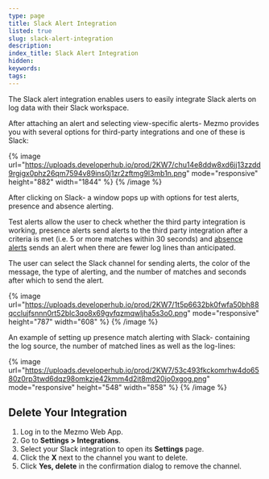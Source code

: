 ```yaml
---
type: page
title: Slack Alert Integration
listed: true
slug: slack-alert-integration
description: 
index_title: Slack Alert Integration
hidden: 
keywords: 
tags: 
---
```



The Slack alert integration enables users to easily integrate Slack alerts on log data with their Slack workspace.

After attaching an alert and selecting view-specific alerts- Mezmo provides you with several options for third-party integrations and one of these is Slack:

{% image url="https://uploads.developerhub.io/prod/2KW7/chu14e8ddw8xd6jj13zzdd9rgigx0phz26qm7594v89ins0j1zr2zftmg9l3mb1n.png" mode="responsive" height="882" width="1844" %}
{% /image %}

After clicking on Slack- a window pops up with options for test alerts, presence and absence alerting.

Test alerts allow the user to check whether the third party integration is working, presence alerts send alerts to the third party integration after a criteria is met (i.e. 5 or more matches within 30 seconds) and [absence alerts](https://www.mezmo.com/blog/logdna-absence-alerting) sends an alert when there are fewer log lines than anticipated.

The user can select the Slack channel for sending alerts, the color of the message, the type of alerting, and the number of matches and seconds after which to send the alert.

{% image url="https://uploads.developerhub.io/prod/2KW7/1t5p6632bk0fwfa50bh88qcclujfsnnn0rt52blc3qo8x69gvfqzmqwljha5s3o0.png" mode="responsive" height="787" width="608" %}
{% /image %}

An example of setting up presence match alerting with Slack- containing the log source, the number of matched lines as well as the log-lines:

{% image url="https://uploads.developerhub.io/prod/2KW7/53c493fkckomrhw4do6580z0rp3twd6dqz98omkzje42kmm4d2it8md20jo0xgog.png" mode="responsive" height="548" width="858" %}
{% /image %}

## Delete Your Integration

1. Log in to the Mezmo Web App.
2. Go to **Settings &gt; Integrations**.
3. Select your Slack integration to open its **Settings** page.
4. Click the **X** next to the channel you want to delete.
5. Click **Yes, delete** in the confirmation dialog to remove the channel.